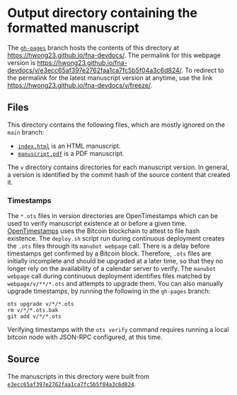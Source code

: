 # Output directory containing the formatted manuscript

The [`gh-pages`](https://github.com/hwong23/fna-devdocs/tree/gh-pages) branch hosts the contents of this directory at <https://hwong23.github.io/fna-devdocs/>.
The permalink for this webpage version is <https://hwong23.github.io/fna-devdocs/v/e3ecc65af397e2762faa1ca7fc5b5f04a3c6d824/>.
To redirect to the permalink for the latest manuscript version at anytime, use the link <https://hwong23.github.io/fna-devdocs/v/freeze/>.

## Files

This directory contains the following files, which are mostly ignored on the `main` branch:

+ [`index.html`](index.html) is an HTML manuscript.
+ [`manuscript.pdf`](manuscript.pdf) is a PDF manuscript.

The `v` directory contains directories for each manuscript version.
In general, a version is identified by the commit hash of the source content that created it.

### Timestamps

The `*.ots` files in version directories are OpenTimestamps which can be used to verify manuscript existence at or before a given time.
[OpenTimestamps](https://opentimestamps.org/) uses the Bitcoin blockchain to attest to file hash existence.
The `deploy.sh` script run during continuous deployment creates the `.ots` files through its `manubot webpage` call.
There is a delay before timestamps get confirmed by a Bitcoin block.
Therefore, `.ots` files are initially incomplete and should be upgraded at a later time, so that they no longer rely on the availability of a calendar server to verify.
The `manubot webpage` call during continuous deployment identifies files matched by `webpage/v/**/*.ots` and attempts to upgrade them.
You can also manually upgrade timestamps, by running the following in the `gh-pages` branch:

```shell
ots upgrade v/*/*.ots
rm v/*/*.ots.bak
git add v/*/*.ots
```

Verifying timestamps with the `ots verify` command requires running a local bitcoin node with JSON-RPC configured, at this time.

## Source

The manuscripts in this directory were built from
[`e3ecc65af397e2762faa1ca7fc5b5f04a3c6d824`](https://github.com/hwong23/fna-devdocs/commit/e3ecc65af397e2762faa1ca7fc5b5f04a3c6d824).
